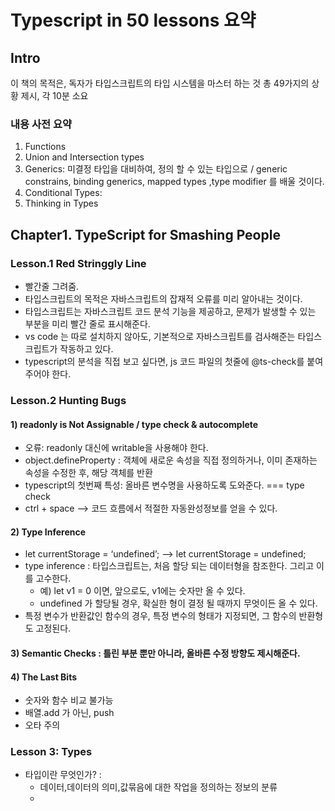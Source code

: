 # Typescript in 50 lessons 요약

## Intro
이 책의 목적은, 독자가 타입스크립트의 타입 시스템을 마스터 하는 것
총 49가지의 상황 제시, 각 10분 소요
### 내용 사전 요약 
1. Functions
2. Union and Intersection types
3. Generics: 미결정 타입을 대비하여, 정의 할 수 있는 타입으로 / generic constrains, binding generics, mapped types
,type modifier 를 배울 것이다.
4. Conditional Types: 
5. Thinking in Types

## Chapter1. TypeScript for Smashing People
### Lesson.1 Red Stringgly Line
- 빨간줄 그려줌. 
- 타입스크립트의 목적은 자바스크립트의 잡재적 오류를 미리 알아내는 것이다. 
- 타입스크립트는 자바스크립트 코드 분석 기능을 제공하고, 문제가 발생할 수 있는 부분을 미리 빨간 줄로 표시해준다.
- vs code 는 따로 설치하지 않아도, 기본적으로 자바스크립트를 검사해준는 타입스크립트가 작동하고 있다.
- typescript의 분석을 직접 보고 싶다면, js 코드 파일의 첫줄에 @ts-check를 붙여주어야 한다. 

### Lesson.2 Hunting Bugs
#### 1) readonly is Not Assignable / type check & autocomplete
- 오류: readonly 대신에 writable을 사용해야 한다.
- object.defineProperty : 객체에 새로운 속성을 직접 정의하거나, 이미 존재하는 속성을 수정한 후, 해당 객체를 반환
- typescript의 첫번째 특성: 올바른 변수명을 사용하도록 도와준다. === type check
- ctrl + space —> 코드 흐름에서 적절한 자동완성정보를 얻을 수 있다.
#### 2) Type Inference 
- let currentStorage = ‘undefined’; —> let currentStorage = undefined;
- type inference : 타입스크립트는, 처음 할당 되는 데이터형을 참조한다. 그리고 이를 고수한다.
	- 예) let v1 = 0 이면, 앞으로도, v1에는 숫자만 올 수 있다.
	- undefined 가 할당될 경우, 확실한 형이 결정 될 때까지 무엇이든 올 수 있다.
- 특정 변수가 반환값인 함수의 경우, 특정 변수의 형태가 지정되면, 그 함수의 반환형도 고정된다. 
#### 3) Semantic Checks : 틀린 부분 뿐만 아니라, 올바른 수정 방향도 제시해준다.
#### 4) The Last Bits
- 숫자와 함수 비교 불가능
- 배열.add 가 아닌, push
- 오타 주의

### Lesson 3: Types
* 타입이란 무엇인가? : 
	* 데이터,데이터의 의미,값묶음에 대한 작업을 정의하는 정보의 분류
	* 

